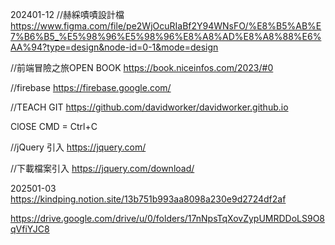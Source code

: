 202401-12
//赫綵嘖嘖設計檔 https://www.figma.com/file/pe2WjOcuRIaBf2Y94WNsFO/%E8%B5%AB%E7%B6%B5_%E5%98%96%E5%98%96%E8%A8%AD%E8%A8%88%E6%AA%94?type=design&node-id=0-1&mode=design

//前端冒險之旅OPEN BOOK https://book.niceinfos.com/2023/#0

//firebase https://firebase.google.com/

//TEACH GIT https://github.com/davidworker/davidworker.github.io

ClOSE CMD = Ctrl+C

//jQuery 引入 https://jquery.com/

//下載檔案引入 https://jquery.com/download/

202501-03
https://kindping.notion.site/13b751b993aa8098a230e9d2724df2af

https://drive.google.com/drive/u/0/folders/17nNpsTqXovZypUMRDDoLS9O8qVfiYJC8